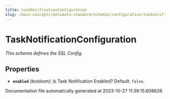 ```yaml
---
title: taskNotificationConfiguration
slug: /main-concepts/metadata-standard/schemas/configuration/tasknotificationconfiguration
---
```


# TaskNotificationConfiguration

*This schema defines the SSL Config.*

## Properties

- **`enabled`** *(boolean)*: Is Task Notification Enabled? Default: `false`.


Documentation file automatically generated at 2023-10-27 11:39:15.608628.

